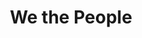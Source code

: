 ---
pid: LS222
title: We the People
location_transcription: "'@ location(s) around town where 1st public reading(s) of
  the Declaration of Independence to the citizens of Philadelphia took place"
zipcode: '19146'
outside_phl: 
neighborhood: Graduate Hospital,Naval Square,Southwest Center City
age: '53'
age_range: 50-59
instagram: 
image_file_name: LS_222.jpg
proposal_transcription: Life, Liberty - these truths - where 1st public reading(s)
  of the Declaration of Independence to the citizens of Philadelphia took place.
topic: History,Philadelphia
topic_summary: 0, 0
type: Sculpture Statue,Historical Marker,Memorial
keywords_other: 
credit: Tina Kluetmeier
image_labels: 
twitter: 
facebook: 
permalink: "/monuments/ls222/"
layout: item-page
---